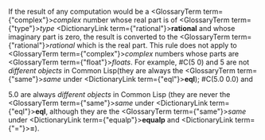  



If the result of any computation would be a <GlossaryTerm  term={"complex"}><i>complex</i></GlossaryTerm> number whose real part is of <GlossaryTerm  term={"type"}><i>type</i></GlossaryTerm> <DictionaryLink  term={"rational"}><b>rational</b></DictionaryLink> and whose imaginary part is zero, the result is converted to the <GlossaryTerm  term={"rational"}><i>rational</i></GlossaryTerm> which is the real part. This rule does not apply to <GlossaryTerm  term={"complex"}><i>complex</i></GlossaryTerm> numbers whose parts are <GlossaryTerm  term={"float"}><i>floats</i></GlossaryTerm>. For example, #C(5 0) and 5 are not *different objects* in Common Lisp(they are always the <GlossaryTerm  term={"same"}><i>same</i></GlossaryTerm> under <DictionaryLink  term={"eql"}><b>eql</b></DictionaryLink>); #C(5.0 0.0) and 



5\.0 are always *different objects* in Common Lisp (they are never the <GlossaryTerm  term={"same"}><i>same</i></GlossaryTerm> under <DictionaryLink  term={"eql"}><b>eql</b></DictionaryLink>, although they are the <GlossaryTerm  term={"same"}><i>same</i></GlossaryTerm> under <DictionaryLink  term={"equalp"}><b>equalp</b></DictionaryLink> and <DictionaryLink  term={"="}><b>=</b></DictionaryLink>). 




